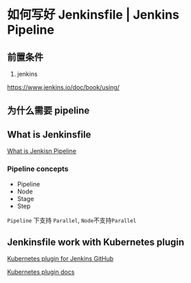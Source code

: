 # 如何写好 Jenkinsfile | Jenkins Pipeline

## 前置条件
1. jenkins 

 https://www.jenkins.io/doc/book/using/
 
## 为什么需要 pipeline

## What is Jenkinsfile

[What is Jenkisn Pipeline](https://www.jenkins.io/doc/book/pipeline/#overview)


### Pipeline concepts

* Pipeline
* Node
* Stage
* Step

`Pipeline` 下支持 `Parallel`, `Node`不支持`Parallel`

## Jenkinsfile work with Kubernetes plugin

[Kubernetes plugin for Jenkins GitHub](https://github.com/jenkinsci/kubernetes-plugin/blob/master/README.md)

[Kubernetes plugin docs](https://www.jenkins.io/doc/pipeline/steps/kubernetes/#kubernetes-plugin)
